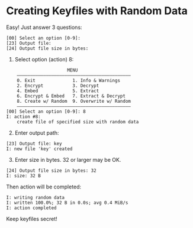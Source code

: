
# Creating Keyfiles with Random Data

Easy! Just answer 3 questions:

```
[00] Select an option [0-9]:
[23] Output file:
[24] Output file size in bytes:
```

1. Select option (action) 8:

```
                       MENU
    ———————————————————————————————————————————
    0. Exit              1. Info & Warnings
    2. Encrypt           3. Decrypt
    4. Embed             5. Extract
    6. Encrypt & Embed   7. Extract & Decrypt
    8. Create w/ Random  9. Overwrite w/ Random
    ———————————————————————————————————————————
[00] Select an option [0-9]: 8
I: action #8:
    create file of specified size with random data
```

2. Enter output path:

```
[23] Output file: key
I: new file 'key' created
```

3. Enter size in bytes. 32 or larger may be OK.

```
[24] Output file size in bytes: 32
I: size: 32 B
```

Then action will be completed:

```
I: writing random data
I: written 100.0%; 32 B in 0.0s; avg 0.4 MiB/s
I: action completed
```

Keep keyfiles secret!

